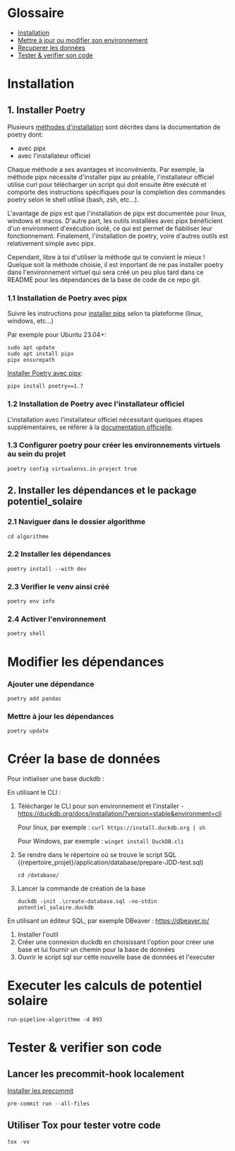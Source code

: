 # Glossaire
- [Installation](#installation)
- [Mettre à jour ou modifier son environnement](#mettre-à-jour-ou-modifier-son-environnement)
- [Recuperer les données](data/README.md)
- [Tester & verifier son code](#tester--verifier-son-code)


# Installation

## 1. Installer Poetry

Plusieurs [méthodes d'installation](https://python-poetry.org/docs/#installation) sont décrites dans la documentation de poetry dont:

- avec pipx
- avec l'installateur officiel

Chaque méthode a ses avantages et inconvénients. Par exemple, la méthode pipx nécessite d'installer pipx au préable, l'installateur officiel utilise curl pour télécharger un script qui doit ensuite être exécuté et comporte des instructions spécifiques pour la completion des commandes poetry selon le shell utilisé (bash, zsh, etc...).

L'avantage de pipx est que l'installation de pipx est documentée pour linux, windows et macos. D'autre part, les outils installées avec pipx bénéficient d'un environment d'exécution isolé, ce qui est permet de fiabiliser leur fonctionnement. Finalement, l'installation de poetry, voire d'autres outils est relativement simple avec pipx.

Cependant, libre à toi d'utiliser la méthode qui te convient le mieux ! Quelque soit la méthode choisie, il est important de ne pas installer poetry dans l'environnement virtuel qui sera créé un peu plus tard dans ce README pour les dépendances de la base de code de ce repo git.

### 1.1 Installation de Poetry avec pipx

Suivre les instructions pour [installer pipx](https://pipx.pypa.io/stable/#install-pipx) selon ta plateforme (linux, windows, etc...)

Par exemple pour Ubuntu 23.04+:

    sudo apt update
    sudo apt install pipx
    pipx ensurepath

[Installer Poetry avec pipx](https://python-poetry.org/docs/#installing-with-pipx):

    pipx install poetry==1.7

### 1.2 Installation de Poetry avec l'installateur officiel

L'installation avec l'installateur officiel nécessitant quelques étapes supplémentaires,
se référer à la [documentation officielle](https://python-poetry.org/docs/#installing-with-the-official-installer).

### 1.3 Configurer poetry pour créer les environnements virtuels au sein du projet

    poetry config virtualenvs.in-project true

## 2. Installer les dépendances et le package potentiel_solaire

### 2.1 Naviguer dans le dossier algorithme

    cd algorithme

### 2.2 Installer les dépendances

    poetry install --with dev

### 2.3 Verifier le venv ainsi créé

    poetry env info

### 2.4 Activer l'environnement

    poetry shell


# Modifier les dépendances

### Ajouter une dépendance

    poetry add pandas

### Mettre à jour les dépendances

    poetry update

# Créer la base de données

Pour initialiser une base duckdb :

En utilisant le CLI :

1. Télécharger le CLI pour son environnement et l'installer - https://duckdb.org/docs/installation/?version=stable&environment=cli

    Pour linux, par exemple :
    `curl https://install.duckdb.org | sh`

	Pour Windows, par exemple :
	`winget install DuckDB.cli`

2. Se rendre dans le répertoire où se trouve le script SQL ({repertoire_projet}/application/database/prepare-JDD-test.sql)

    `cd /database/`

3. Lancer la commande de création de la base

    `duckdb -init .\create-database.sql -no-stdin potentiel_solaire.duckdb`

En utilisant un éditeur SQL, par exemple DBeaver : https://dbeaver.io/

1. Installer l'outil
2. Créer une connexion duckdb en choisissant l'option pour créer une base et lui fournir un chemin pour la base de données
3. Ouvrir le script sql sur cette nouvelle base de données et l'executer

# Executer les calculs de potentiel solaire

    run-pipeline-algorithme -d 093

# Tester & verifier son code

## Lancer les precommit-hook localement

[Installer les precommit](https://pre-commit.com/)
    
    pre-commit run --all-files

## Utiliser Tox pour tester votre code

    tox -vv
